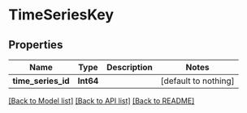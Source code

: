 # TimeSeriesKey

## Properties

Name | Type | Description | Notes
------------ | ------------- | ------------- | -------------
**time_series_id** | **Int64** |  | [default to nothing]

[[Back to Model list]](../README.md#models) [[Back to API list]](../README.md#api-endpoints) [[Back to README]](../README.md)
